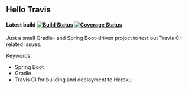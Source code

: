 ## Hello Travis

#### Latest build [![Build Status](https://travis-ci.org/bjornerik/hello-travis.svg?branch=master)](https://travis-ci.org/bjornerik/hello-travis) [![Coverage Status](https://coveralls.io/repos/bjornerik/hello-travis/badge.png?branch=master)](https://coveralls.io/r/bjornerik/hello-travis?branch=master)

Just a small Gradle- and Spring Boot-driven project to test out Travis CI-related issues.

Keywords:

* Spring Boot
* Gradle
* Travis CI for building and deployment to Heroku
